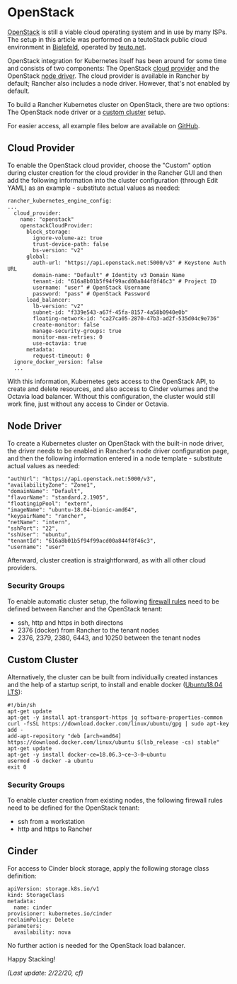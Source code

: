 # OpenStack

[OpenStack](https://www.openstack.org/) is still a viable cloud operating system and in use by many ISPs. The setup in this article was performed on a teutoStack public cloud environment in [Bielefeld](https://en.wikipedia.org/wiki/Bielefeld_Conspiracy), operated by [teuto.net](https://teuto.net/).

OpenStack integration for Kubernetes itself has been around for some time and consists of two components: The OpenStack [cloud provider](https://rancher.com/docs/rancher/v2.x/en/cluster-provisioning/rke-clusters/options/cloud-providers/) and the OpenStack [node driver](https://rancher.com/docs/rancher/v2.x/en/admin-settings/drivers/node-drivers/). The cloud provider is available in Rancher by default; Rancher also includes a node driver. However, that's not enabled by default. 

To build a Rancher Kubernetes cluster on OpenStack, there are two options: The OpenStack node driver or a [custom cluster](https://rancher.com/docs/rancher/v2.x/en/cluster-provisioning/rke-clusters/custom-nodes/) setup.

For easier access, all example files below are available on [GitHub](https://github.com/chfrank-cgn/Rancher/tree/master/openstack).

## Cloud Provider

To enable the OpenStack cloud provider, choose the "Custom" option during cluster creation for the cloud provider in the Rancher GUI and then add the following information into the cluster configuration (through Edit YAML) as an example - substitute actual values as needed:

```
rancher_kubernetes_engine_config:
...
  cloud_provider:
    name: "openstack"
    openstackCloudProvider: 
      block_storage: 
        ignore-volume-az: true
        trust-device-path: false
        bs-version: "v2"
      global: 
        auth-url: "https://api.openstack.net:5000/v3" # Keystone Auth URL
        domain-name: "Default" # Identity v3 Domain Name
        tenant-id: "616a8b01b5f94f99acd00a844f8f46c3" # Project ID
        username: "user" # OpenStack Username
        password: "pass" # OpenStack Password
      load_balancer:
        lb-version: "v2"
        subnet-id: "f339e543-a67f-45fa-8157-4a58b0940e0b"
        floating-network-id: "ca27ca05-2870-47b3-ad2f-535d04c9e736"
        create-monitor: false
        manage-security-groups: true
        monitor-max-retries: 0
        use-octavia: true
      metadata: 
        request-timeout: 0
  ignore_docker_version: false
  ...
```

With this information, Kubernetes gets access to the OpenStack API, to create and delete resources, and also access to Cinder volumes and the Octavia load balancer. Without this configuration, the cluster would still work fine, just without any access to Cinder or Octavia.

## Node Driver

To create a Kubernetes cluster on OpenStack with the built-in node driver, the driver needs to be enabled in Rancher's node driver configuration page, and then the following information entered in a node template - substitute actual values as needed:

```
"authUrl": "https://api.openstack.net:5000/v3",
"availabilityZone": "Zone1",
"domainName": "Default",
"flavorName": "standard.2.1905",
"floatingipPool": "extern",
"imageName": "ubuntu-18.04-bionic-amd64",
"keypairName": "rancher",
"netName": "intern",
"sshPort": "22",
"sshUser": "ubuntu",
"tenantId": "616a8b01b5f94f99acd00a844f8f46c3",
"username": "user"
```

Afterward, cluster creation is straightforward, as with all other cloud providers.

### Security Groups

To enable automatic cluster setup, the following [firewall rules](https://rancher.com/docs/rancher/v2.x/en/installation/requirements/ports/) need to be defined between Rancher and the OpenStack tenant:

- ssh, http and https in both directons
- 2376 (docker) from Rancher to the tenant nodes
- 2376, 2379, 2380, 6443, and 10250 between the tenant nodes

## Custom Cluster

Alternatively, the cluster can be built from individually created instances and the help of a startup script, to install and enable docker ([Ubuntu18.04 LTS](https://ubuntu.com/download/server)):

```
#!/bin/sh
apt-get update
apt-get -y install apt-transport-https jq software-properties-common
curl -fsSL https://download.docker.com/linux/ubuntu/gpg | sudo apt-key add -
add-apt-repository "deb [arch=amd64] https://download.docker.com/linux/ubuntu $(lsb_release -cs) stable"
apt-get update
apt-get -y install docker-ce=18.06.3~ce~3-0~ubuntu
usermod -G docker -a ubuntu
exit 0
```

### Security Groups

To enable cluster creation from existing nodes, the following firewall rules need to be defined for the OpenStack tenant:

- ssh from a workstation
- http and https to Rancher

## Cinder

For access to Cinder block storage, apply the following storage class definition:

```
apiVersion: storage.k8s.io/v1
kind: StorageClass
metadata:
  name: cinder
provisioner: kubernetes.io/cinder
reclaimPolicy: Delete
parameters:
  availability: nova
```

No further action is needed for the OpenStack load balancer.

Happy Stacking!

*(Last update: 2/22/20, cf)*
